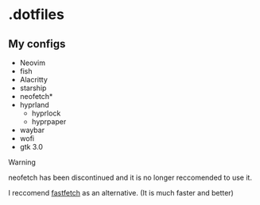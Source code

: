 # .dotfiles
## My configs
- Neovim
- fish
- Alacritty
- starship
- neofetch*
- hyprland
    - hyprlock
    - hyprpaper
- waybar
- wofi
- gtk 3.0

> [!WARNING]
> neofetch has been discontinued and it is no longer reccomended to use it.
> 
> I reccomend [fastfetch](https://github.com/fastfetch-cli/fastfetch) as an alternative. (It is much faster and better)
